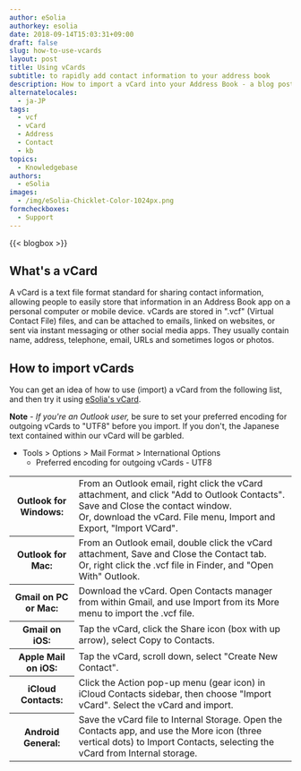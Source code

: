 ```yaml
---
author: eSolia
authorkey: esolia
date: 2018-09-14T15:03:31+09:00
draft: false
slug: how-to-use-vcards
layout: post
title: Using vCards
subtitle: to rapidly add contact information to your address book
description: How to import a vCard into your Address Book - a blog post from eSolia Inc.
alternatelocales:
  - ja-JP
tags:
  - vcf
  - vCard
  - Address
  - Contact
  - kb
topics:
  - Knowledgebase
authors:
  - eSolia
images:
  - /img/eSolia-Chicklet-Color-1024px.png
formcheckboxes:
  - Support
---
```


{{< blogbox >}}

## What's a vCard

A vCard is a text file format standard for sharing contact information, allowing people to easily store that information in an Address Book app on a personal computer or mobile device. vCards are stored in ".vcf" (Virtual Contact File) files, and can be attached to emails, linked on websites, or sent via instant messaging or other social media apps. They usually contain name, address, telephone, email, URLs and sometimes logos or photos.

## How to import vCards

You can get an idea of how to use (import) a vCard from the following list, and then try it using [eSolia's vCard](/eSolia-Contacts-vCard.vcf).

**Note** - _If you're an Outlook user,_ be sure to set your preferred encoding for outgoing vCards to "UTF8" before you import. If you don't, the Japanese text contained within our vCard will be garbled. 

* Tools > Options > Mail Format > International Options 
   * Preferred encoding for outgoing vCards - UTF8

<table class="table is-striped is-hoverable is-fullwidth is-bordered is-size-7-mobile is-size-6-tablet is-size-5-desktop">
  <tbody>
    <tr>
      <th class="has-text-right">Outlook for Windows:</th>
      <td>From an Outlook email, right click the vCard attachment, and click "Add to Outlook Contacts". Save and Close the contact window. 
<br>Or, download the vCard. File menu, Import and Export, "Import VCard".</td>
    </tr>
    <tr>
      <th class="has-text-right">Outlook for Mac:</th>
      <td>From an Outlook email, double click the vCard attachment, Save and Close the Contact tab.<br>Or, right click the .vcf file in Finder, and "Open With" Outlook.</td>
    </tr>
    <tr>
      <th class="has-text-right">Gmail on PC or Mac:</th>
      <td>Download the vCard. Open Contacts manager from within Gmail, and use Import from its More menu to import the .vcf file.</td>
    </tr>
    <tr>
      <th class="has-text-right">Gmail on iOS:</th>
      <td>Tap the vCard, click the Share icon (box with up arrow), select Copy to Contacts.</td>
    </tr>
    <tr>
      <th class="has-text-right">Apple Mail on iOS:</th>
      <td>Tap the vCard, scroll down, select "Create New Contact".</td>
    </tr>
    <tr>
      <th class="has-text-right">iCloud Contacts:</th>
      <td>Click the Action pop-up menu (gear icon) in iCloud Contacts sidebar, then choose "Import vCard". Select the vCard and import.</td>
    </tr>
    <tr>
      <th class="has-text-right">Android General:</th>
      <td>Save the vCard file to Internal Storage. Open the Contacts app, and use the More icon (three vertical dots) to Import Contacts, selecting the vCard from Internal storage.</td>
    </tr>    
  </tbody>
</table>

